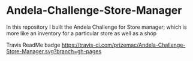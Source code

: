 # Andela-Challenge-Store-Manager
In this repository I built the Andela Challenge for Store manager; which is more like an inventory for a particular store as well as a shop

Travis ReadMe badge
https://travis-ci.com/prizemac/Andela-Challenge-Store-Manager.svg?branch=gh-pages
